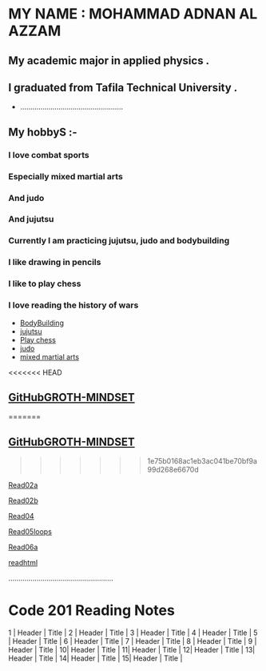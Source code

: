 #  MY NAME : MOHAMMAD ADNAN AL AZZAM 

## My academic major in applied physics .
## I graduated from Tafila Technical University .
+ ...................................................
## My hobbyS :-

### I love combat sports
### Especially mixed martial arts
### And judo
### And jujutsu
### Currently I am practicing jujutsu, judo and bodybuilding
### I like drawing in pencils
### I like to play chess
### I love reading the history of wars


 * [BodyBuilding](https://www.menshealth.com/uk/building-muscle/a759236/complete-guide-to-bodybuilding/)
 * [jujutsu](https://www.youtube.com/watch?v=VUi06B8kP8U)
 * [Play chess](https://www.chess.com/play/online) 
 * [judo](https://www.youtube.com/watch?v=Zy7bRVk5hP0)
 * [mixed martial arts](https://www.youtube.com/watch?v=LWE79K2Ii-s)


<<<<<<< HEAD
## [GitHubGROTH-MINDSET](https://mohammad-adnan-alazzam.github.io/reading-notes/read1)
=======
## [GitHubGROTH-MINDSET](https://mohammad-adnan-alazzam.github.io/reading-notes/read1)
>>>>>>> 1e75b0168ac1eb3ac041be70bf9a99d268e6670d


[Read02a](https://mohammad-adnan-alazzam.github.io/reading-notes/Read02a)

[Read02b](https://mohammad-adnan-alazzam.github.io/reading-notes/Read02b)

[Read04](https://mohammad-adnan-alazzam.github.io/reading-notes/Read04)

[Read05loops](https://mohammad-adnan-alazzam.github.io/reading-notes/Read05loops)

[Read06a](https://mohammad-adnan-alazzam.github.io/reading-notes/Read06a)

[readhtml](https://mohammad-adnan-alazzam.github.io/reading-notes/readhtml)

....................................................

# Code 201 Reading Notes 

1 | Header | Title |
2 | Header | Title |
3 | Header | Title |
4 | Header | Title |
5 | Header | Title |
6 | Header | Title |
7 | Header | Title |
8 | Header | Title |
9 | Header | Title |
10| Header | Title |
11| Header | Title |
12| Header | Title |
13| Header | Title |
14| Header | Title |
15| Header | Title |




